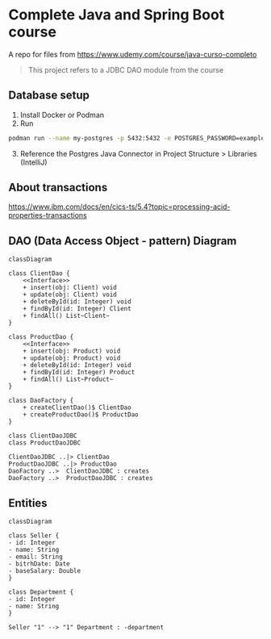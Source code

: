 # Complete Java and Spring Boot course
A repo for files from https://www.udemy.com/course/java-curso-completo

> This project refers to a JDBC DAO module from the course

## Database setup

1. Install Docker or Podman
2. Run
```bash
podman run --name my-postgres -p 5432:5432 -e POSTGRES_PASSWORD=example -d postgres
```
3. Reference the Postgres Java Connector in Project Structure > Libraries (IntelliJ)

## About transactions

https://www.ibm.com/docs/en/cics-ts/5.4?topic=processing-acid-properties-transactions

## DAO (Data Access Object - pattern) Diagram

```mermaid
classDiagram

class ClientDao {
    <<Interface>>
    + insert(obj: Client) void
    + update(obj: Client) void
    + deleteById(id: Integer) void
    + findById(id: Integer) Client
    + findAll() List~Client~
}

class ProductDao {
    <<Interface>>
    + insert(obj: Product) void
    + update(obj: Product) void
    + deleteById(id: Integer) void
    + findById(id: Integer) Product
    + findAll() List~Product~
}

class DaoFactory {
    + createClientDao()$ ClientDao
    + createProductDao()$ ProductDao
}

class ClientDaoJDBC
class ProductDaoJDBC

ClientDaoJDBC ..|> ClientDao
ProductDaoJDBC ..|> ProductDao
DaoFactory ..>  ClientDaoJDBC : creates
DaoFactory ..>  ProductDaoJDBC : creates
```

## Entities

```mermaid
classDiagram

class Seller {
- id: Integer
- name: String
- email: String
- bitrhDate: Date
- baseSalary: Double
}

class Department {
- id: Integer
- name: String
}

Seller "1" --> "1" Department : -department
```
